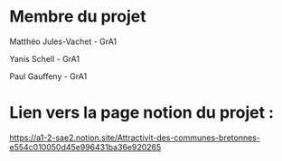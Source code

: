 # Membre du projet

Matthéo Jules-Vachet - GrA1

Yanis Schell - GrA1

Paul Gauffeny - GrA1

# Lien vers la page notion du projet :

https://a1-2-sae2.notion.site/Attractivit-des-communes-bretonnes-e554c010050d45e996431ba36e920265
